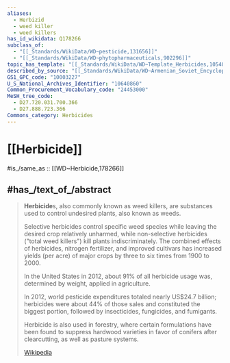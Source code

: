```yaml
---
aliases:
  - Herbizid
  - weed killer
  - weed killers
has_id_wikidata: Q178266
subclass_of:
  - "[[_Standards/WikiData/WD~pesticide,131656]]"
  - "[[_Standards/WikiData/WD~phytopharmaceuticals,902296]]"
topic_has_template: "[[_Standards/WikiData/WD~Template_Herbicides,10548781]]"
described_by_source: "[[_Standards/WikiData/WD~Armenian_Soviet_Encyclopedia,_vol._6,124737633]]"
GS1_GPC_code: "10003227"
U_S_National_Archives_Identifier: "10640860"
Common_Procurement_Vocabulary_code: "24453000"
MeSH_tree_code:
  - D27.720.031.700.366
  - D27.888.723.366
Commons_category: Herbicides
---
```


# [[Herbicide]] 

#is_/same_as :: [[WD~Herbicide,178266]] 

## #has_/text_of_/abstract 

> **Herbicide**s, also commonly known as weed killers, 
> are substances used to control undesired plants, also known as weeds. 
> 
> Selective herbicides control specific weed species 
> while leaving the desired crop relatively unharmed, 
> while non-selective herbicides ("total weed killers") kill plants indiscriminately. 
> The combined effects of herbicides, nitrogen fertilizer, and improved cultivars 
> has increased yields (per acre) of major crops by three to six times from 1900 to 2000.
>
> In the United States in 2012, about 91% of all herbicide usage was, 
> determined by weight, applied in agriculture. 
> 
> In 2012, world pesticide expenditures totaled nearly US$24.7 billion; 
> herbicides were about 44% of those sales and constituted the biggest portion, 
> followed by insecticides, fungicides, and fumigants. 
> 
> Herbicide is also used in forestry, where certain formulations have been found 
> to suppress hardwood varieties in favor of conifers after clearcutting, as well as pasture systems.
>
> [Wikipedia](https://en.wikipedia.org/wiki/Herbicide) 

